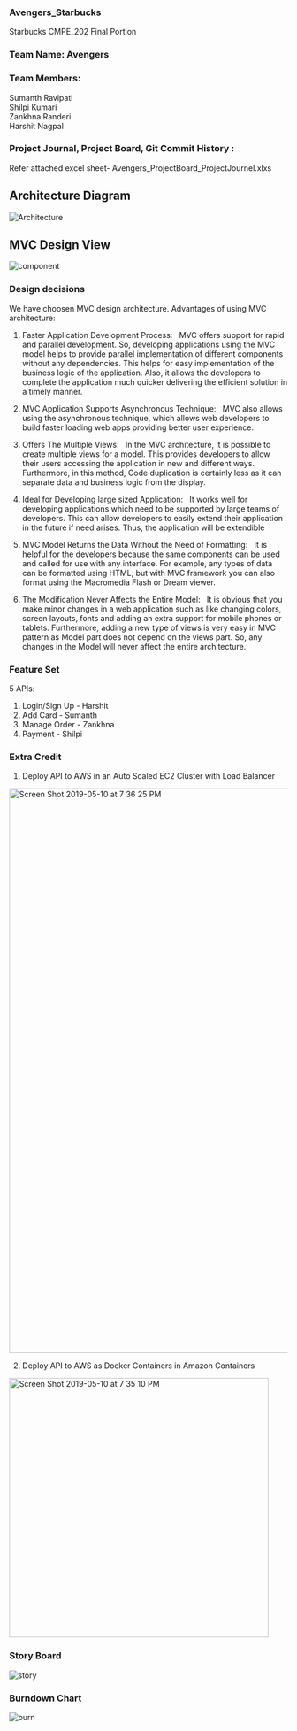### Avengers_Starbucks
Starbucks CMPE_202 Final Portion

### Team Name: Avengers
### Team Members:
Sumanth Ravipati   
Shilpi Kumari  
Zankhna Randeri   
Harshit Nagpal  


### Project Journal, Project Board, Git Commit History :
Refer attached excel sheet- Avengers_ProjectBoard_ProjectJournel.xlxs


## Architecture Diagram

![Architecture](https://user-images.githubusercontent.com/42687329/57512590-e99a4680-72c0-11e9-8283-c7317783fcf9.png)

## MVC Design View

![component](https://user-images.githubusercontent.com/42687329/57514346-2405e280-72c5-11e9-9782-35c866bee80e.png)

### Design decisions

We have choosen MVC design architecture. Advantages of using MVC architecture:
 
1. Faster Application Development Process:
 
MVC offers support for rapid and parallel development. So, developing applications using the MVC model helps to provide parallel implementation of different components without any dependencies. This helps for easy implementation of the business logic of the application. Also, it allows the developers to complete the application much quicker delivering the efficient solution in a timely manner.
 
2. MVC Application Supports Asynchronous Technique:
 
MVC also allows using the asynchronous technique, which allows web developers to build faster loading web apps providing better user experience.
 
3. Offers The Multiple Views:
 
In the MVC architecture, it is possible to create multiple views for a model. This provides developers to allow their users accessing the application in new and different ways. Furthermore, in this method, Code duplication is certainly less as it can separate data and business logic from the display.
 
4. Ideal for Developing large sized Application:
 
It works well for developing applications which need to be supported by large teams of developers. This can allow developers to easily extend their application in the future if need arises. Thus, the application will be extendible 

5. MVC Model Returns the Data Without the Need of Formatting:
 
It is helpful for the developers because the same components can be used and called for use with any interface. For example, any types of data can be formatted using HTML, but with MVC framework you can also format using the Macromedia Flash or Dream viewer.
 
6. The Modification Never Affects the Entire Model:
 
It is obvious that you make minor changes in a web application such as like changing colors, screen layouts, fonts and adding an extra support for mobile phones or tablets. Furthermore, adding a new type of views is very easy in MVC pattern as Model part does not depend on the views part. So, any changes in the Model will never affect the entire architecture.

### Feature Set
 5 APIs:  
  1) Login/Sign Up - Harshit  
  2) Add Card - Sumanth  
  3) Manage Order - Zankhna  
  4) Payment - Shilpi  
  
### Extra Credit
1) Deploy API to AWS in an Auto Scaled EC2 Cluster with Load Balancer  

<img width="1021" alt="Screen Shot 2019-05-10 at 7 36 25 PM" src="https://user-images.githubusercontent.com/42687329/57564064-f10e2e00-735a-11e9-9b55-bfd78147c275.png">  

2) Deploy API to AWS as Docker Containers in Amazon Containers
<img width="469" alt="Screen Shot 2019-05-10 at 7 35 10 PM" src="https://user-images.githubusercontent.com/42687329/57564055-d50a8c80-735a-11e9-8404-702752975987.png">

### Story Board

![story](https://user-images.githubusercontent.com/42687329/57564164-50207280-735c-11e9-8b4b-3e7eb00cf38f.png)

### Burndown Chart
![burn](https://user-images.githubusercontent.com/42687329/57564165-531b6300-735c-11e9-9da2-9bcca20231d5.png)



